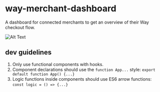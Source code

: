 # way-merchant-dashboard

A dashboard for connected merchants to get an overview of their Way checkout flow.

![Alt Text](https://media1.giphy.com/media/qqtvGYCjDNwac/giphy.gif?cid=ecf05e47943ce736693fad5f7895f2b27b4e279dbf9f24eb&rid=giphy.gif)

## dev guidelines

1. Only use functional components with hooks.
2. Component declarations should use the `function App...` style:
   `export default function App() {...}`
3. Logic functions inside components should use ES6 arrow functions:
   `const logic = () => {...}`
